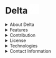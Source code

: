 # Delta <img src="Assets/Delta.png" alt="Delta Logo" width="30" height="30">

<details>
  <summary>About Delta</summary>

  **Delta** is an *open-source artificial intelligence* chat application designed to be user-friendly. It provides a platform for interactive conversations with a focus on simplicity, functionality, and a modern look.

</details>

<details>
  <summary>Features</summary>

  - **AI-Powered Conversations**: *Engage in intelligent conversations with advanced AI.*
  - **Real-Time Messaging**: *Experience instant message delivery and responses.*
  - **Open-Sourced**: *Contribute to and customize the application as needed, ensuring each version is secure.*
  - **Responsive Design**: *Accessible on desktops, laptops, tablets, and smartphones.*

</details>

<details>
  <summary>Contribution</summary>

  We welcome contributions to Delta! To contribute, follow these steps:

  1. **Fork the repository**:
     ```bash
     git clone https://github.com/HeartOfIrons/delta.git
     cd delta
     ```
  2. **Create a new branch**:
     ```bash
     git checkout -b feature/your-feature
     ```
  3. **Make your changes and commit**:
     ```bash
     git add .
     git commit -m "Describe your changes"
     ```
  4. **Push to the branch**:
     ```bash
     git push origin feature/your-feature
     ```
  5. **Open a pull request**: Provide a clear description of your changes. Pull requests without descriptions may be denied.

</details>

<details>
  <summary>License</summary>

  Distributed under the MIT (Massachusetts Institute of Technology) license. See the [LICENSE](LICENSE) file for more information.

</details>

<details>
  <summary>Technologies</summary>

  - **Frontend**: React.js
  - **Backend**: Node.js

</details>

<details>
  <summary>Contact Information</summary>

  For business inquiries, questions, or feedback, please contact our team at [ecotech.inq@gmail.com](mailto:ecotech.inq@gmail.com).

</details>

